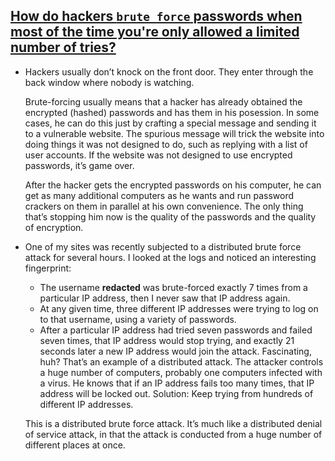 ## [How do hackers `brute force` passwords when most of the time you're only allowed a limited number of tries?](https://www.quora.com/How-do-hackers-brute-force-passwords-when-most-of-the-time-youre-only-allowed-a-limited-number-of-tries)
- Hackers usually don’t knock on the front door. They enter through the back window where nobody is watching.
  
  Brute-forcing usually means that a hacker has already obtained the encrypted (hashed) passwords and has them in his posession. In some cases, he can do this just by crafting a special message and sending it to a vulnerable website. The spurious message will trick the website into doing things it was not designed to do, such as replying with a list of user accounts. If the website was not designed to use encrypted passwords, it’s game over.
  
  After the hacker gets the encrypted passwords on his computer, he can get as many additional computers as he wants and run password crackers on them in parallel at his own convenience. The only thing that’s stopping him now is the quality of the passwords and the quality of encryption.
- One of my sites was recently subjected to a distributed brute force attack for several hours. I looked at the logs and noticed an interesting fingerprint:
  
  - The username **redacted** was brute-forced exactly 7 times from a particular IP address, then I never saw that IP address again.
  - At any given time, three different IP addresses were trying to log on to that username, using a variety of passwords.
  - After a particular IP address had tried seven passwords and failed seven times, that IP address would stop trying, and exactly 21 seconds later a new IP address would join the attack.
  Fascinating, huh? That’s an example of a distributed attack. The attacker controls a huge number of computers, probably one computers infected with a virus. He knows that if an IP address fails too many times, that IP address will be locked out. Solution: Keep trying from hundreds of different IP addresses.
  
  This is a distributed brute force attack. It’s much like a distributed denial of service attack, in that the attack is conducted from a huge number of different places at once.  